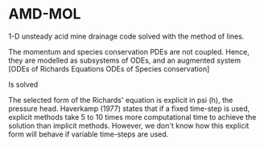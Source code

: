 # AMD-MOL

1-D unsteady acid mine drainage code solved with the method of lines.

The momentum and species conservation PDEs are not coupled. Hence,
they are modelled as subsystems of ODEs, and an augmented system
[ODEs of Richards Equations
ODEs of Species conservation]

Is solved 

The selected form of the Richards' equation is explicit in psi (h), the
pressure head. Haverkamp (1977) states that if a fixed time-step is used,
explicit methods take 5 to 10 times more computational time to achieve the
solution than implicit methods. However, we don't know how this explicit form
will behave if variable time-steps are used.
